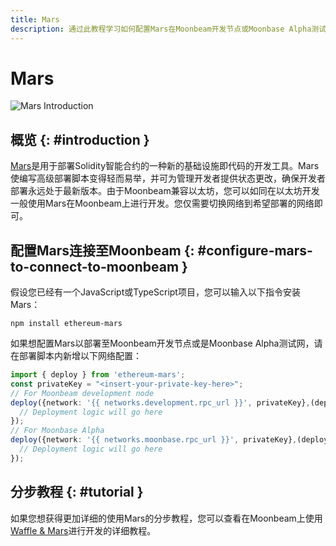 ```yaml
---
title: Mars
description: 通过此教程学习如何配置Mars在Moonbeam开发节点或Moonbase Alpha测试网上部署Solidity智能合约。
---
```


# Mars

![Mars Introduction](/images/waffle-mars/mars-banner.png)
## 概览 {: #introduction }

[Mars](https://github.com/EthWorks/Mars)是用于部署Solidity智能合约的一种新的基础设施即代码的开发工具。Mars使编写高级部署脚本变得轻而易举，并可为管理开发者提供状态更改，确保开发者部署永远处于最新版本。由于Moonbeam兼容以太坊，您可以如同在以太坊开发一般使用Mars在Moonbeam上进行开发。您仅需要切换网络到希望部署的网络即可。

## 配置Mars连接至Moonbeam {: #configure-mars-to-connect-to-moonbeam } 

假设您已经有一个JavaScript或TypeScript项目，您可以输入以下指令安装Mars：

```
npm install ethereum-mars
```

如果想配置Mars以部署至Moonbeam开发节点或是Moonbase Alpha测试网，请在部署脚本内新增以下网络配置：

```typescript
import { deploy } from 'ethereum-mars';
const privateKey = "<insert-your-private-key-here>";
// For Moonbeam development node
deploy({network: '{{ networks.development.rpc_url }}', privateKey},(deployer) => {
  // Deployment logic will go here
});
// For Moonbase Alpha
deploy({network: '{{ networks.moonbase.rpc_url }}', privateKey},(deployer) => {
  // Deployment logic will go here
});
```

## 分步教程 {: #tutorial }

如果您想获得更加详细的使用Mars的分步教程，您可以查看在Moonbeam上使用[Waffle & Mars](/builders/interact/waffle-mars/)进行开发的详细教程。


